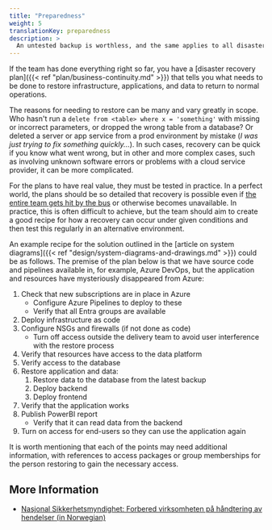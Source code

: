 ```yaml
---
title: "Preparedness"
weight: 5
translationKey: preparedness
description: >
  An untested backup is worthless, and the same applies to all disaster recovery plans unless they are tested. The team must verify backups and plans regularly so that everyone knows what needs to happen.
---
```

If the team has done everything right so far, you have a [disaster recovery plan]({{< ref "plan/business-continuity.md" >}}) that tells you what needs to be done to restore infrastructure, applications, and data to return to normal operations.

The reasons for needing to restore can be many and vary greatly in scope. Who hasn't run a ```delete from <table> where x = 'something'``` with missing or incorrect parameters, or dropped the wrong table from a database? Or deleted a server or app service from a prod environment by mistake (_I was just trying to fix something quickly..._). In such cases, recovery can be quick if you know what went wrong, but in other and more complex cases, such as involving unknown software errors or problems with a cloud service provider, it can be more complicated.

For the plans to have real value, they must be tested in practice. In a perfect world, the plans should be so detailed that recovery is possible even if [the entire team gets hit by the bus](https://en.wikipedia.org/wiki/Bus_factor) or otherwise becomes unavailable. In practice, this is often difficult to achieve, but the team should aim to create a good recipe for how a recovery can occur under given conditions and then test this regularly in an alternative environment.

An example recipe for the solution outlined in the [article on system diagrams]({{< ref "design/system-diagrams-and-drawings.md" >}}) could be as follows. The premise of the plan below is that we have source code and pipelines available in, for example, Azure DevOps, but the application and resources have mysteriously disappeared from Azure:

1. Check that new subscriptions are in place in Azure
    * Configure Azure Pipelines to deploy to these
    * Verify that all Entra groups are available
2. Deploy infrastructure as code
3. Configure NSGs and firewalls (if not done as code)
    * Turn off access outside the delivery team to avoid user interference with the restore process
4. Verify that resources have access to the data platform
5. Verify access to the database
6. Restore application and data:
    1. Restore data to the database from the latest backup
    2. Deploy backend
    3. Deploy frontend
7. Verify that the application works
8. Publish PowerBI report
    * Verify that it can read data from the backend
9. Turn on access for end-users so they can use the application again

It is worth mentioning that each of the points may need additional information, with references to access packages or group memberships for the person restoring to gain the necessary access.

## More Information
* [Nasjonal Sikkerhetsmyndighet: Forbered virksomheten på håndtering av hendelser (in Norwegian)](https://nsm.no/regelverk-og-hjelp/rad-og-anbefalinger/grunnprinsipper-for-ikt-sikkerhet/handtere-og-gjenopprette/forbered-virksomheten-pa-handtering-av-hendelser/)
